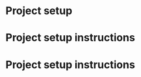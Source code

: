 Project setup
=============

Project setup instructions
==========================

Project setup instructions
==========================
